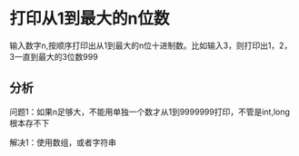 # 打印从1到最大的n位数

输入数字n,按顺序打印出从1到最大的n位十进制数。比如输入3，则打印出1，2，3一直到最大的3位数999


## 分析

问题1：如果n足够大，不能用单独一个数才从1到9999999打印，不管是int,long 根本存不下

解决1：使用数组，或者字符串

